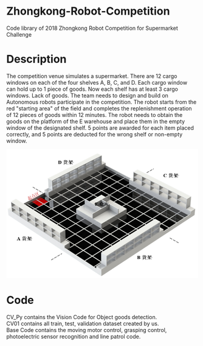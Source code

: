 # Zhongkong-Robot-Competition
Code library of 2018 Zhongkong Robot Competition for Supermarket Challenge

# Description 
The competition venue simulates a supermarket. There are 12 cargo windows on each of the four shelves A, B, C, and D. Each cargo window can hold up to 1 piece of goods. Now each shelf has at least 3 cargo windows. Lack of goods. The team needs to design and build on
Autonomous robots participate in the competition. The robot starts from the red "starting area" of the field and completes the replenishment operation of 12 pieces of goods within 12 minutes. The robot needs to obtain the goods on the platform of the E warehouse and place them in the empty window of the designated shelf. 5 points are awarded for each item placed correctly, and 5 points are deducted for the wrong shelf or non-empty window.  

![image](https://github.com/YuqingZhangMirror12/Zhongkong-Robot-Competition/blob/main/Competition%20Map.png)

# Code
CV_Py contains the Vision Code for Object goods detection.  
CV01 contains all train, test, validation dataset created by us.  
Base Code contains the moving motor control, grasping control, photoelectric sensor recognition and line patrol code.  
